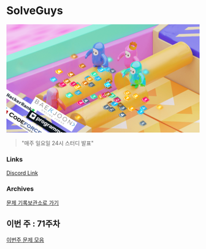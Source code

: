 # SolveGuys

![image](./Readme_Images/solveguys.png)
 
> "매주 일요일 24시 스터디 발표"

### Links
[Discord Link](https://discord.gg/TQGDWj7R)  

### Archives
[문제 기록보관소로 가기](./Problems_Archives)

## 이번 주 : 71주차
[이번주 문제 모음](./71week)

